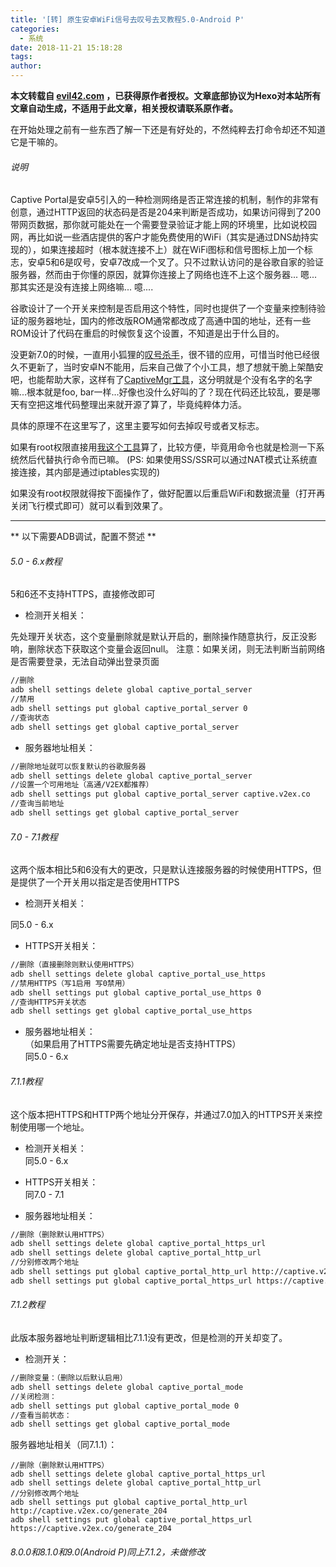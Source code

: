 ```yaml
---
title: '[转] 原生安卓WiFi信号去叹号去叉教程5.0-Android P'
categories:
  - 系统
date: 2018-11-21 15:18:28
tags:
author:
---
```

**本文转载自 [evil42.com](https://www.evil42.com/index.php/archives/17/) ，已获得原作者授权。文章底部协议为Hexo对本站所有文章自动生成，不适用于此文章，相关授权请联系原作者。**  

在开始处理之前有一些东西了解一下还是有好处的，不然纯粹去打命令却还不知道它是干嘛的。

###### 说明
Captive Portal是安卓5引入的一种检测网络是否正常连接的机制，制作的非常有创意，通过HTTP返回的状态码是否是204来判断是否成功，如果访问得到了200带网页数据，那你就可能处在一个需要登录验证才能上网的环境里，比如说校园网，再比如说一些酒店提供的客户才能免费使用的WiFi（其实是通过DNS劫持实现的），如果连接超时（根本就连接不上）就在WiFi图标和信号图标上加一个标志，安卓5和6是叹号，安卓7改成一个叉了。只不过默认访问的是谷歌自家的验证服务器，然而由于你懂的原因，就算你连接上了网络也连不上这个服务器... 嗯...那其实还是没有连接上网络嘛... 噫....

谷歌设计了一个开关来控制是否启用这个特性，同时也提供了一个变量来控制待验证的服务器地址，国内的修改版ROM通常都改成了高通中国的地址，还有一些ROM设计了代码在重启的时候恢复这个设置，不知道是出于什么目的。

没更新7.0的时候，一直用小狐狸的[叹号杀手](http://www.coolapk.com/apk/org.foxteam.noisyfox.noexclamation)，很不错的应用，可惜当时他已经很久不更新了，当时安卓N不能用，后来自己做了个小工具，想了想就干脆上架酷安吧，也能帮助大家，这样有了[CaptiveMgr工具](http://www.coolapk.com/apk/tech.evlsoc.captivemgr)，这分明就是个没有名字的名字嘛...根本就是foo, bar一样...好像也没什么好叫的了？现在代码还比较乱，要是哪天有空把这堆代码整理出来就开源了算了，毕竟纯粹体力活。

具体的原理不在这里写了，这里主要写如何去掉叹号或者叉标志。

如果有root权限直接用[我这个工具](http://www.coolapk.com/apk/tech.evlsoc.captivemgr)算了，比较方便，毕竟用命令也就是检测一下系统然后代替执行命令而已嘛。
(PS: 如果使用SS/SSR可以通过NAT模式让系统直接连接，其内部是通过iptables实现的)

如果没有root权限就得按下面操作了，做好配置以后重启WiFi和数据流量（打开再关闭飞行模式即可）就可以看到效果了。

-------

** 以下需要ADB调试，配置不赘述 **

###### 5.0 - 6.x教程
5和6还不支持HTTPS，直接修改即可

* 检测开关相关：

先处理开关状态，这个变量删除就是默认开启的，删除操作随意执行，反正没影响，删除状态下获取这个变量会返回null。
注意：如果关闭，则无法判断当前网络是否需要登录，无法自动弹出登录页面

```bash
//删除
adb shell settings delete global captive_portal_server
//禁用
adb shell settings put global captive_portal_server 0
//查询状态
adb shell settings get global captive_portal_server
```  

* 服务器地址相关：

```bash
//删除地址就可以恢复默认的谷歌服务器
adb shell settings delete global captive_portal_server
//设置一个可用地址（高通/V2EX都推荐）
adb shell settings put global captive_portal_server captive.v2ex.co
//查询当前地址
adb shell settings get global captive_portal_server
```  

###### 7.0 - 7.1教程
这两个版本相比5和6没有大的更改，只是默认连接服务器的时候使用HTTPS，但是提供了一个开关用以指定是否使用HTTPS

* 检测开关相关：

同5.0 - 6.x  

* HTTPS开关相关：
 
```bash
//删除（直接删除则默认使用HTTPS）
adb shell settings delete global captive_portal_use_https
//禁用HTTPS（写1启用 写0禁用）
adb shell settings put global captive_portal_use_https 0
//查询HTTPS开关状态
adb shell settings get global captive_portal_use_https
```

* 服务器地址相关：    
（如果启用了HTTPS需要先确定地址是否支持HTTPS）    
同5.0 - 6.x

###### 7.1.1教程
这个版本把HTTPS和HTTP两个地址分开保存，并通过7.0加入的HTTPS开关来控制使用哪一个地址。

* 检测开关相关：  
同5.0 - 6.x

* HTTPS开关相关：  
同7.0 - 7.1

* 服务器地址相关：  
```bash
//删除（删除默认用HTTPS）
adb shell settings delete global captive_portal_https_url
adb shell settings delete global captive_portal_http_url
//分别修改两个地址
adb shell settings put global captive_portal_http_url http://captive.v2ex.co/generate_204
adb shell settings put global captive_portal_https_url https://captive.v2ex.co/generate_204
```

###### 7.1.2教程  
此版本服务器地址判断逻辑相比7.1.1没有更改，但是检测的开关却变了。

* 检测开关：  
```bash
//删除变量：（删除以后默认启用）
adb shell settings delete global captive_portal_mode
//关闭检测：
adb shell settings put global captive_portal_mode 0
//查看当前状态：
adb shell settings get global captive_portal_mode
```

服务器地址相关（同7.1.1）：  
```
//删除（删除默认用HTTPS）
adb shell settings delete global captive_portal_https_url
adb shell settings delete global captive_portal_http_url
//分别修改两个地址
adb shell settings put global captive_portal_http_url http://captive.v2ex.co/generate_204
adb shell settings put global captive_portal_https_url https://captive.v2ex.co/generate_204
```

###### 8.0.0和8.1.0和9.0(Android P)同上7.1.2，未做修改